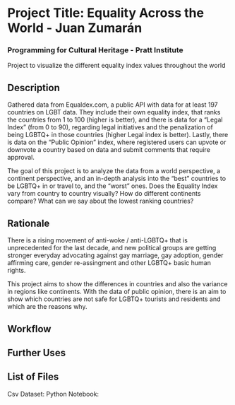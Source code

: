 # Project Title: Equality Across the World  - Juan Zumarán

### Programming for Cultural Heritage - Pratt Institute
Project to visualize the different equality index values throughout the world

## Description

Gathered data from Equaldex.com, a public API with data for at least 197 countries on LGBT data. They include their own equality index, that ranks the countries from 1 to 100 (higher is better), and there is data for a “Legal Index” (from 0 to 90), regarding legal initiatives and the penalization of being LGBTQ+ in those countries (higher Legal index is better). Lastly, there is data on the “Public Opinion” index, where registered users can upvote or downvote a country based on data and submit comments that require approval. 

The goal of this project is to analyze the data from a world perspective, a continent perspective, and an in-depth analysis into the “best” countries to be LGBTQ+ in or travel to, and the “worst” ones. Does the Equality Index vary from country to country visually? How do different continents compare? What can we say about the lowest ranking countries? 

## Rationale

There is a rising movement of anti-woke / anti-LGBTQ+ that is unprecedented for the last decade, and new political groups are getting stronger everyday advocating against gay marriage, gay adoption, gender affirming care, gender re-assingment and other LGBTQ+ basic human rights. 

This project aims to show the differences in countries and also the variance in regions like continents. With the data of public opinion, there is an aim to show which countries are not safe for LGBTQ+ tourists and residents and which are the reasons why.

## Workflow


## Further Uses


## List of Files

Csv Dataset:
Python Notebook: 

